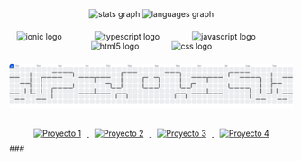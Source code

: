 <div align="center">
  <img src="https://github-readme-stats.vercel.app/api?username=BryanJChuquimarca&hide_title=false&hide_rank=false&show_icons=true&include_all_commits=true&count_private=true&disable_animations=false&theme=dracula&locale=en&hide_border=false&order=1" height="150" alt="stats graph"  />
  <img src="https://github-readme-stats.vercel.app/api/top-langs?username=BryanJChuquimarca&locale=en&hide_title=false&layout=compact&card_width=320&langs_count=5&theme=dracula&hide_border=false&order=2" height="150" alt="languages graph"  />
</div>

###

<div align="center">
  <img src="https://cdn.jsdelivr.net/gh/devicons/devicon/icons/ionic/ionic-original.svg" height="40" alt="ionic logo"  />
  <img width="50" />
  <img src="https://cdn.jsdelivr.net/gh/devicons/devicon/icons/typescript/typescript-original.svg" height="40" alt="typescript logo"  />
  <img width="50" />
  <img src="https://cdn.jsdelivr.net/gh/devicons/devicon/icons/javascript/javascript-original.svg" height="40" alt="javascript logo"  />
  <img width="50" />
  <img src="https://cdn.jsdelivr.net/gh/devicons/devicon/icons/html5/html5-original.svg" height="40" alt="html5 logo"  />
  <img width="50" />
  <img src="https://cdn.jsdelivr.net/gh/devicons/devicon/icons/css3/css3-original.svg" height="40" alt="css logo"  />
</div>

###

<picture>
  <source media="(prefers-color-scheme: dark)" srcset="https://raw.githubusercontent.com/BryanJChuquimarca/BryanJChuquimarca/output/pacman-contribution-graph-dark.svg">
  <source media="(prefers-color-scheme: light)" srcset="https://raw.githubusercontent.com/BryanJChuquimarca/BryanJChuquimarca/output/pacman-contribution-graph.svg">
  <img alt="pacman contribution graph" src="https://raw.githubusercontent.com/BryanJChuquimarca/BryanJChuquimarca/output/pacman-contribution-graph.svg">
</picture>

###

<div align="center">
  <a href="https://github.com/BryanJChuquimarca/RPG" target="_blank">
    <img src="https://via.placeholder.com/300x150?text=Proyecto+1" alt="Proyecto 1" style="margin:10px; width:300px;" />
  </a>
  <a href="https://github.com/BryanJChuquimarca/BlackJack" target="_blank">
    <img src="https://via.placeholder.com/300x150?text=Proyecto+2" alt="Proyecto 2" style="margin:10px; width:300px;" />
  </a>
  <a href="https://github.com/BryanJChuquimarca/frontend-proyecto-Bryan" target="_blank">
    <img src="https://via.placeholder.com/300x150?text=Proyecto+3" alt="Proyecto 3" style="margin:10px; width:300px;" />
  </a>
  <a href="https://github.com/BryanJChuquimarca/BackRPG" target="_blank">
    <img src="https://via.placeholder.com/300x150?text=Proyecto+4" alt="Proyecto 4" style="margin:10px; width:300px;" />
  </a>
</div>
###
